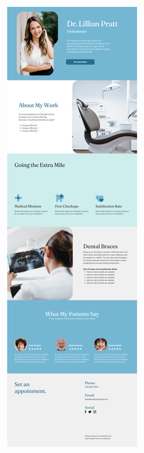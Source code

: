 ![template](https://raw.githubusercontent.com/ShriIraCatalog/resources-two/refs/heads/master/2025/04/20/20250420184329.png)
